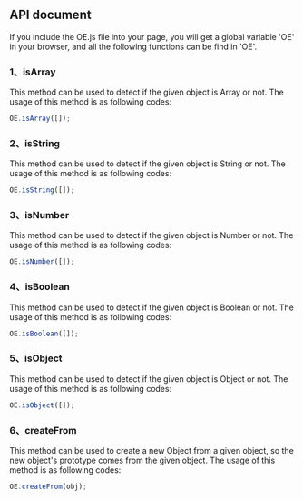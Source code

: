 ## API document

If you include the OE.js file into your page, you will get a global variable 'OE' in your browser, and all the following functions can be find in 'OE'.

### 1、isArray

This method can be used to detect if the given object is Array or not. The usage of this method is as following codes:

```javascript
OE.isArray([]);
```

### 2、isString

This method can be used to detect if the given object is String or not. The usage of this method is as following codes:

```javascript
OE.isString([]);
```

### 3、isNumber

This method can be used to detect if the given object is Number or not. The usage of this method is as following codes:

```javascript
OE.isNumber([]);
```

### 4、isBoolean

This method can be used to detect if the given object is Boolean or not. The usage of this method is as following codes:

```javascript
OE.isBoolean([]);
```

### 5、isObject

This method can be used to detect if the given object is Object or not. The usage of this method is as following codes:

```javascript
OE.isObject([]);
```

### 6、createFrom

This method can be used to create a new Object from a given object, so the new object's prototype comes from the given object. The usage of this method is as following codes:

```javascript
OE.createFrom(obj);
```